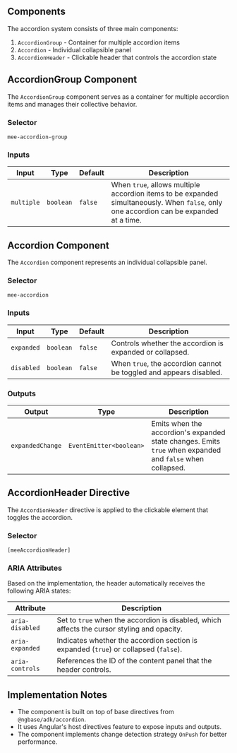 ## Components

The accordion system consists of three main components:

1. `AccordionGroup` - Container for multiple accordion items
2. `Accordion` - Individual collapsible panel
3. `AccordionHeader` - Clickable header that controls the accordion state

## AccordionGroup Component

The `AccordionGroup` component serves as a container for multiple accordion items and manages their collective behavior.

### Selector

`mee-accordion-group`

### Inputs

| Input      | Type      | Default | Description                                                                                                                             |
| ---------- | --------- | ------- | --------------------------------------------------------------------------------------------------------------------------------------- |
| `multiple` | `boolean` | `false` | When `true`, allows multiple accordion items to be expanded simultaneously. When `false`, only one accordion can be expanded at a time. |

## Accordion Component

The `Accordion` component represents an individual collapsible panel.

### Selector

`mee-accordion`

### Inputs

| Input      | Type      | Default | Description                                                        |
| ---------- | --------- | ------- | ------------------------------------------------------------------ |
| `expanded` | `boolean` | `false` | Controls whether the accordion is expanded or collapsed.           |
| `disabled` | `boolean` | `false` | When `true`, the accordion cannot be toggled and appears disabled. |

### Outputs

| Output           | Type                    | Description                                                                                               |
| ---------------- | ----------------------- | --------------------------------------------------------------------------------------------------------- |
| `expandedChange` | `EventEmitter<boolean>` | Emits when the accordion's expanded state changes. Emits `true` when expanded and `false` when collapsed. |

## AccordionHeader Directive

The `AccordionHeader` directive is applied to the clickable element that toggles the accordion.

### Selector

`[meeAccordionHeader]`

### ARIA Attributes

Based on the implementation, the header automatically receives the following ARIA states:

| Attribute       | Description                                                                                 |
| --------------- | ------------------------------------------------------------------------------------------- |
| `aria-disabled` | Set to `true` when the accordion is disabled, which affects the cursor styling and opacity. |
| `aria-expanded` | Indicates whether the accordion section is expanded (`true`) or collapsed (`false`).        |
| `aria-controls` | References the ID of the content panel that the header controls.                            |

## Implementation Notes

- The component is built on top of base directives from `@ngbase/adk/accordion`.
- It uses Angular's host directives feature to expose inputs and outputs.
- The component implements change detection strategy `OnPush` for better performance.
